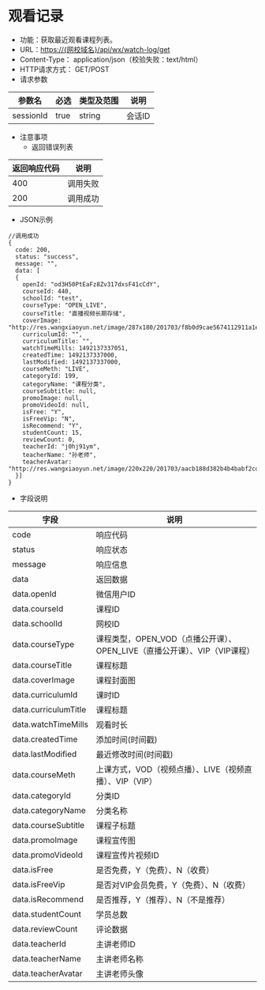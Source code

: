 # 观看记录

* 功能：获取最近观看课程列表。
* URL：[https://{网校域名}/api/wx/watch-log/get](https://{网校域名}/api/wx/watch-log/get)
* Content-Type： application/json（校验失败：text/html）
* HTTP请求方式： GET/POST
* 请求参数

| 参数名 | 必选 | 类型及范围 | 说明 |
| --- | --- | --- | --- |
| sessionId | true | string | 会话ID |

* 注意事项
  * 返回错误列表

| 返回响应代码 | 说明 |
| --- | --- |
| 400 | 调用失败 |
| 200 | 调用成功 |

* JSON示例

```
//调用成功
{
  code: 200,
  status: "success",
  message: "",
  data: [
  {
	openId: "od3H50PtEaFz8Zv317dxsF41cCdY",
    courseId: 440,
    schoolId: "test",
    courseType: "OPEN_LIVE",
    courseTitle: "直播视频长期存储",
    coverImage: "http://res.wangxiaoyun.net/image/287x180/201703/f8b0d9cae5674112911a1eb3392e230e.png",
    curriculumId: "",
    curriculumTitle: "",
    watchTimeMills: 1492137337051,
    createdTime: 1492137337000,
    lastModified: 1492137337000,
    courseMeth: "LIVE",
    categoryId: 199,
    categoryName: "课程分类",
    courseSubtitle: null,
    promoImage: null,
    promoVideoId: null,
    isFree: "Y",
    isFreeVip: "N",
    isRecommend: "Y",
    studentCount: 15,
    reviewCount: 0,
    teacherId: "j0hj91ym",
    teacherName: "孙老师",
    teacherAvatar: "http://res.wangxiaoyun.net/image/220x220/201703/aacb188d382b4b4babf2cd817d991742.png"
  }]
}
```

* 字段说明

| 字段 | 说明 |
| --- | --- |
| code | 响应代码 |
| status | 响应状态 |
| message | 响应信息 |
| data | 返回数据 |
| data.openId | 微信用户ID |
| data.courseId | 课程ID |
| data.schoolId | 网校ID |
| data.courseType | 课程类型，OPEN_VOD（点播公开课）、OPEN_LIVE（直播公开课）、VIP（VIP课程） |
| data.courseTitle | 课程标题 |
| data.coverImage | 课程封面图 |
| data.curriculumId | 课时ID |
| data.curriculumTitle | 课程标题 |
| data.watchTimeMills | 观看时长 |
| data.createdTime | 添加时间(时间戳) |
| data.lastModified | 最近修改时间(时间戳) |
| data.courseMeth | 上课方式，VOD（视频点播）、LIVE（视频直播）、VIP（VIP） |
| data.categoryId | 分类ID |
| data.categoryName | 分类名称 |
| data.courseSubtitle | 课程子标题 |
| data.promoImage | 课程宣传图 |
| data.promoVideoId | 课程宣传片视频ID |
| data.isFree | 是否免费，Y（免费）、N（收费） |
| data.isFreeVip | 是否对VIP会员免费，Y（免费）、N（收费） |
| data.isRecommend | 是否推荐，Y（推荐）、N（不是推荐） |
| data.studentCount | 学员总数 |
| data.reviewCount | 评论数据 |
| data.teacherId | 主讲老师ID |
| data.teacherName | 主讲老师名称 |
| data.teacherAvatar | 主讲老师头像 |


